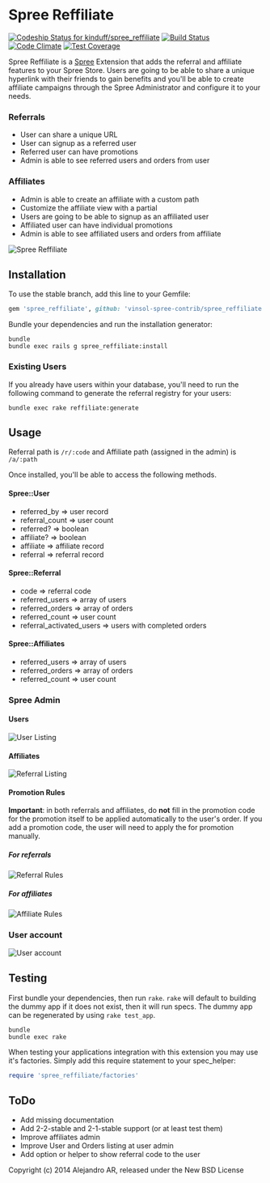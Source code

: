 Spree Reffiliate
================

[![Codeship Status for kinduff/spree_reffiliate](https://codeship.com/projects/ab504f70-4b22-0132-8f9f-22e1dbe6882e/status)](https://codeship.com/projects/46636)
[![Build Status](https://travis-ci.org/kinduff/spree_reffiliate.svg?branch=master)](https://travis-ci.org/kinduff/spree_reffiliate)
[![Code Climate](https://codeclimate.com/github/kinduff/spree_reffiliate/badges/gpa.svg)](https://codeclimate.com/github/kinduff/spree_reffiliate)
[![Test Coverage](https://codeclimate.com/github/kinduff/spree_reffiliate/badges/coverage.svg)](https://codeclimate.com/github/kinduff/spree_reffiliate)

Spree Reffiliate is a [Spree] Extension that adds the referral and affiliate features to your Spree Store. Users are going to be able to share a unique hyperlink with their friends to gain benefits and you'll be able to create affiliate campaigns through the Spree Administrator and configure it to your needs.

### Referrals
+ User can share a unique URL
+ User can signup as a referred user
+ Referred user can have promotions
+ Admin is able to see referred users and orders from user

### Affiliates
+ Admin is able to create an affiliate with a custom path
+ Customize the affiliate view with a partial
+ Users are going to be able to signup as an affiliated user
+ Affiliated user can have individual promotions
+ Admin is able to see affiliated users and orders from affiliate

![Spree Reffiliate](https://cloud.githubusercontent.com/assets/1270156/4210980/11c6ba84-387f-11e4-8f3d-4eb7f45f9004.png)

## Installation

To use the stable branch, add this line to your Gemfile:

```ruby
gem 'spree_reffiliate', github: 'vinsol-spree-contrib/spree_reffiliate', branch: '3-0-stable'
```

Bundle your dependencies and run the installation generator:

```shell
bundle
bundle exec rails g spree_reffiliate:install
```

### Existing Users
If you already have users within your database, you'll need to run the following command to generate the referral registry for your users:

```shell
bundle exec rake reffiliate:generate
```

## Usage

Referral path is `/r/:code` and Affiliate path (assigned in the admin) is `/a/:path`

Once installed, you'll be able to access the following methods.

#### Spree::User
+ referred_by => user record
+ referral_count => user count
+ referred? => boolean
+ affiliate? => boolean
+ affiliate => affiliate record
+ referral => referral record

#### Spree::Referral
+ code => referral code
+ referred_users => array of users
+ referred_orders => array of orders
+ referred_count => user count
+ referral_activated_users => users with completed orders

#### Spree::Affiliates
+ referred_users => array of users
+ referred_orders => array of orders
+ referred_count => user count

### Spree Admin

#### Users
![User Listing](https://cloud.githubusercontent.com/assets/1270156/4210981/11cd353a-387f-11e4-826d-07b272bb249a.png)

#### Affiliates
![Referral Listing](https://cloud.githubusercontent.com/assets/1270156/4210982/11e9966c-387f-11e4-9a27-fca70c7a706d.png)

#### Promotion Rules

**Important**: in both referrals and affiliates, do **not** fill in the promotion code for the promotion itself to be applied automatically to the user's order. If you add a promotion code, the user will need to apply the for promotion manually.

##### For referrals

![Referral Rules](https://cloud.githubusercontent.com/assets/1270156/4244240/ec3dac8c-3a1d-11e4-8c6d-42c9f9b31e5f.png)

##### For affiliates

![Affiliate Rules](https://cloud.githubusercontent.com/assets/1270156/4244241/ec3e156e-3a1d-11e4-972a-5d61ebf0f053.png)

### User account
![User account](https://cloud.githubusercontent.com/assets/1270156/4210983/11e9b9a8-387f-11e4-8733-182bdebc449c.png)

## Testing

First bundle your dependencies, then run `rake`. `rake` will default to building the dummy app if it does not exist, then it will run specs. The dummy app can be regenerated by using `rake test_app`.

```shell
bundle
bundle exec rake
```

When testing your applications integration with this extension you may use it's factories.
Simply add this require statement to your spec_helper:

```ruby
require 'spree_reffiliate/factories'
```

## ToDo
+ Add missing documentation
+ Add 2-2-stable and 2-1-stable support (or at least test them)
+ Improve affiliates admin
+ Improve User and Orders listing at user admin
+ Add option or helper to show referral code to the user

Copyright (c) 2014 Alejandro AR, released under the New BSD License

[Spree]: http://spreecommerce.com/
